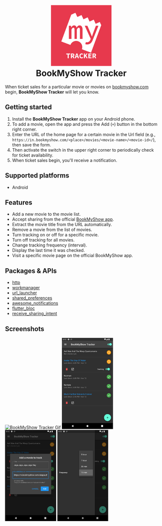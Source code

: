 <h1 align="center">
<img src="./assets/icons/bookmyshow-tracker-icon.png" height="200px" alt="BookMyShow Tracker logo"/>
<br>
BookMyShow Tracker
</h1>

When ticket sales for a particular movie or movies on [bookmyshow.com](https://in.bookmyshow.com) begin, **BookMyShow Tracker** will let you know.

## Getting started

1. Install the **BookMyShow Tracker** app on your Android phone.
2. To add a movie, open the app and press the Add (`+`) button in the bottom right corner.
3. Enter the URL of the home page for a certain movie in the Url field (e.g., `https://in.bookmyshow.com/<place>/movies/<movie-name>/<movie-id>/`), then save the form.
4. Then activate the switch in the upper right corner to periodically check for ticket availability.
5. When ticket sales begin, you'll receive a notification.

## Supported platforms

- Android

## Features

- Add a new movie to the movie list.
- Accept sharing from the official [BookMyShow app](https://play.google.com/store/apps/details?id=com.bt.bms).
- Extract the movie title from the URL automatically.
- Remove a movie from the list of movies.
- Turn tracking on or off for a specific movie.
- Turn off tracking for all movies.
- Change tracking frequency (interval).
- Display the last time it was checked.
- Visit a specific movie page on the official BookMyShow app.

## Packages & APIs

- [http](https://pub.dev/packages/http)
- [workmanager](https://pub.dev/packages/workmanager)
- [url_launcher](https://pub.dev/packages/url_launcher)
- [shared_preferences](https://pub.dev/packages/shared_preferences)
- [awesome_notifications](https://pub.dev/packages/awesome_notifications)
- [flutter_bloc](https://pub.dev/packages/flutter_bloc)
- [receive_sharing_intent](https://pub.dev/packages/receive_sharing_intent)

## Screenshots

  <p>
    <img src="./docs/images/bookmyshow.gif" alt="BookMyShow Tracker Gif" height="300" />
    <img src="./docs/images/home.png" alt="BookMyShow Tracker home" height="300" />
    <img src="./docs/images/movie-form.png" alt="BookMyShow Tracker movie form" height="300" />
    <img src="./docs/images/sidebar.png" alt="BookMyShow Tracker side bar" height="300" />
  </p>
